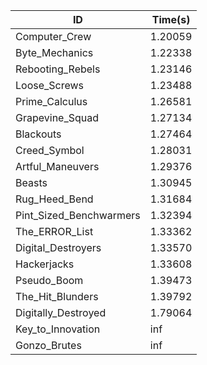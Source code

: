 |ID|Time(s)|
|-|-|
|Computer_Crew|1.20059|
|Byte_Mechanics|1.22338|
|Rebooting_Rebels|1.23146|
|Loose_Screws|1.23488|
|Prime_Calculus|1.26581|
|Grapevine_Squad|1.27134|
|Blackouts|1.27464|
|Creed_Symbol|1.28031|
|Artful_Maneuvers|1.29376|
|Beasts|1.30945|
|Rug_Heed_Bend|1.31684|
|Pint_Sized_Benchwarmers|1.32394|
|The_ERROR_List|1.33362|
|Digital_Destroyers|1.33570|
|Hackerjacks|1.33608|
|Pseudo_Boom|1.39473|
|The_Hit_Blunders|1.39792|
|Digitally_Destroyed|1.79064|
|Key_to_Innovation|inf|
|Gonzo_Brutes|inf|
